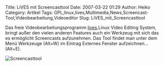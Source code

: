 Title: LiVES mit Screencasttool
Date: 2007-03-22 01:29
Author: Heiko
Category: Artikel
Tags: GPL,linux,lives,Multimedia,News,Screencast-Tool,Videobearbeitung,Videoeditor
Slug: LiVES_mit_Screencasttool

Das freie Videobearbeitungsprogramm
[lives](http://lives.sourceforge.net/),Linux Video Editing System, bringt
außer den vielen anderen Features auch ein Werkzeug mit sich das es ermöglicht
Screencasts aufzunehmen. Das Tool findet man unter dem Menü Werkzeuge (Alt+W)
im Eintrag Externes Fenster aufzeichnen... (Alt+E).

![Screencasttool](https://www.openscreencast.de/pictures/lives_screencasttool.png)

